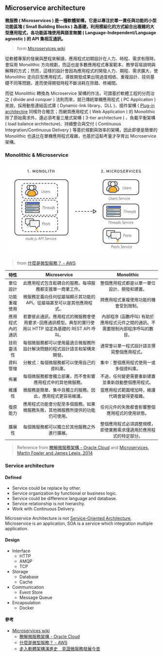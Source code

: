 ## Microservice architecture

**微服務 ( Microservices ) 是一種軟體架構，它是以專注於單一責任與功能的小型功能區塊 ( Small Building Blocks ) 為基礎，利用模組化的方式組合出複雜的大型應用程式，各功能區塊使用與語言無關 ( Language-Independent/Language agnostic ) 的 API 集相互通訊。**
> form [Microservices wiki](https://zh.wikipedia.org/wiki/%E5%BE%AE%E6%9C%8D%E5%8B%99)

從軟體專案的發展與歷程來解讀，應用程式初期設計在人力、時程、需求有限時，會採用 Monolithic 方向規劃，而這也是多數應用程式專案範本、教學容易說明與解釋的方式；然而，這樣的設計會因為應用程式的開發人力、期程、需求擴大，使 Monolithic 走向巨型應用程式，導致開發成果出現過度相依、重複設計、技術基礎不同等問題，進而使得開發時程不斷消耗在除錯、修補間。

而從 Monolithic 轉換為 Microservice 架構的作法，可謂基於軟體工程的分而治之 ( divide and conquer ) 法則而來，就已傳統單機應用程式 ( PC Application ) 來說，採用動態連結函式庫 ( Dynamic-link library、DLL )、插件架構 ( [Plug-in architectire](https://medium.com/omarelgabrys-blog/plug-in-architecture-dec207291800) 同樣符合概念；而網頁應用程式 ( Web Application ) 的 Monolithic 除了原始需求外，還必須考量三層式架構 ( 3-tier architecture ) 、負載平衡架構 ( load balance architecture)、持續整合與交付 ( Continuous Integration/Continuous Delivery ) 等基於規劃與效率的架構，因此即便是簡單的 Monolithic 也遠比在單機應用程式複雜，也基於這點考量才孕育出 Microservice 架構。

### Monolithic & Microservice

![Monolithic and Microservice](img/microservice_architecture-monolith-and-microservices.png)
> from [什麼是微型服務？ - AWS](https://aws.amazon.com/tw/microservices/)

| 特性 | Microservice | Monolithic |
| :-: | :----: | :----: |
| 單位設計	| 此應用程式包含鬆耦合的服務。每項服務都支援單一商業工作。	| 整個應用程式都是以單一單位設計、開發和建置。
| 功能重複使用	| 微服務定義向任何從屬端顯示其功能的 API。從屬端甚至可以是其他應用程式。	| 跨應用程式重複使用功能的機會受到限制。
| 應用程式內的通訊	| 若要彼此通訊，應用程式的微服務會使用要求-回應通訊模型。典型的實行使用以 HTTP 協定為基礎的 REST API 呼叫。	| 內部程序 (函數呼叫) 有助於應用程式元件之間的通訊。不需要限制內部程序呼叫的數目。
| 技術靈活性	| 每個微服務都可以使用最適合微服務所設計解決問題的程式設計語言和架構來開發。	| 通常會以單一程式設計語言撰寫整個應用程式。
| 資料管理	| 分散式：每個微服務都可以使用自己的資料庫。	| 集中：整個應用程式使用一或多個資料庫。
| 佈署	| 每個微服務都會獨立部署，而不會影響應用程式中的其他微服務。	| 不過，任何變更需要重新建置並重新啟動整個應用程式。
| 維護性	| 微服務是簡單、集中且獨立的服務。因此，應用程式更容易維護。	| 當應用程式範圍增加時，維護代碼會變得更複雜。
| 復原能力	| 應用程式功能會分配至多個服務。如果微服務失敗，其他微服務所提供的功能仍可使用。	| 任何元件的失敗都會影響整個應用程式的使用狀態。
| 擴展性	| 每個微服務都可以獨立於其他服務之外進行擴展。	| 整個應用程式必須調整規模，即使業務需求僅適用於應用程式的特定部分。
> Reference from [瞭解微服務架構 - Oracle Cloud](https://docs.oracle.com/zh-tw/solutions/learn-architect-microservice/index.html#GUID-BDCEFE30-C883-45D5-B2E6-325C241388A5) and [Microservices, Martin Fowler and James Lewis, 2014](https://martinfowler.com/articles/microservices.html)

### Service architecture

#### Defined

+ Service could be replace by other.
+ Service organization by functional or business logic.
+ Service could be difference language and database.
+ Service relationship is not hierarchy.
+ Work with Continuous Delivery.

Microservice Architecture is not [Service-Oriented Architecture](https://zh.wikipedia.org/wiki/%E9%9D%A2%E5%90%91%E6%9C%8D%E5%8A%A1%E7%9A%84%E4%BD%93%E7%B3%BB%E7%BB%93%E6%9E%84), Microservice is an application, SOA is a service which integration multiple application.

#### Design

+ Interface
    - HTTP
    - AMQP
    - TCP
+ Storage
    - Database
    - Cache
+ Communication
    - Event Store
    - Message Queue
+ Encapsulation
    - Docker

#### 參考

+ [Microservices wiki](https://zh.wikipedia.org/wiki/%E5%BE%AE%E6%9C%8D%E5%8B%99)
    - [瞭解微服務架構 - Oracle Cloud](https://docs.oracle.com/zh-tw/solutions/learn-architect-microservice/index.html#GUID-BDCEFE30-C883-45D5-B2E6-325C241388A5)
    - [什麼是微型服務？ - AWS](https://aws.amazon.com/tw/microservices/)
    - [走入軟體架構演進史　見證微服務發展今昔](https://www.netadmin.com.tw/netadmin/zh-tw/technology/1716C14FB29749B68D8E74C93ACA6263)
